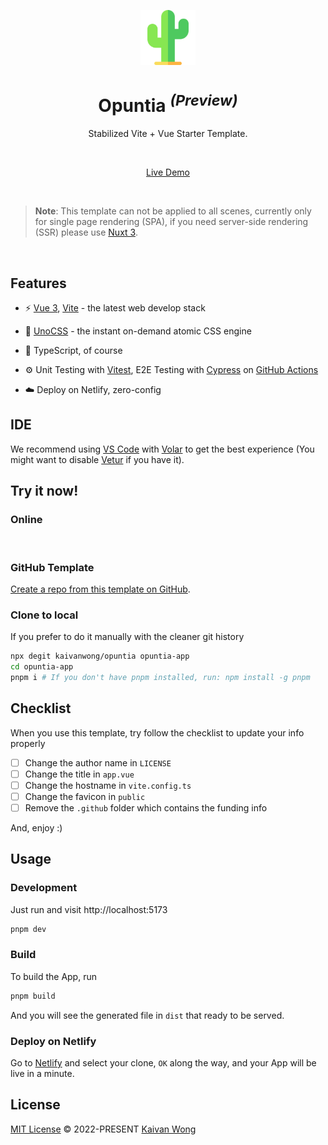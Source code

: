 <p align="center">
  <img width="88px" src="./src/assets/logo.svg" />
</p>

<h1 align="center">Opuntia <sup><em>(Preview)</em></sup></h1>

<p align="center">Stabilized Vite + Vue Starter Template.</p>

<br/>

<p align='center'>
  <a target="_blank" href="https://opuntia.netlify.app">Live Demo</a>
</p>

<br>

> **Note**: This template can not be applied to all scenes, currently only for single page rendering (SPA), if you need server-side rendering (SSR) please use [Nuxt 3](https://nuxt.com).

<br>

## Features

- ⚡️ [Vue 3](https://github.com/vuejs/core), [Vite](https://github.com/vitejs/vite) - the latest web develop stack

- 🎨 [UnoCSS](https://github.com/antfu/unocss) - the instant on-demand atomic CSS engine

- 🦾 TypeScript, of course

- ⚙️ Unit Testing with [Vitest](https://github.com/vitest-dev/vitest), E2E Testing with [Cypress](https://cypress.io/) on [GitHub Actions](https://github.com/features/actions)

- ☁️ Deploy on Netlify, zero-config

## IDE

We recommend using [VS Code](https://code.visualstudio.com/) with [Volar](https://github.com/johnsoncodehk/volar) to get the best experience (You might want to disable [Vetur](https://vuejs.github.io/vetur/) if you have it).

## Try it now!

### Online

<a href="https://stackblitz.com/github/kaivanwong/opuntia"><img src="https://developer.stackblitz.com/img/open_in_stackblitz.svg" alt=""></a>

### GitHub Template

[Create a repo from this template on GitHub](https://github.com/kaivanwong/opuntia/generate).

### Clone to local

If you prefer to do it manually with the cleaner git history

```bash
npx degit kaivanwong/opuntia opuntia-app
cd opuntia-app
pnpm i # If you don't have pnpm installed, run: npm install -g pnpm
```

## Checklist

When you use this template, try follow the checklist to update your info properly

- [ ] Change the author name in `LICENSE`
- [ ] Change the title in `app.vue`
- [ ] Change the hostname in `vite.config.ts`
- [ ] Change the favicon in `public`
- [ ] Remove the `.github` folder which contains the funding info

And, enjoy :)

## Usage

### Development

Just run and visit http://localhost:5173

```bash
pnpm dev
```

### Build

To build the App, run

```bash
pnpm build
```

And you will see the generated file in `dist` that ready to be served.

### Deploy on Netlify

Go to [Netlify](https://app.netlify.com/start) and select your clone, `OK` along the way, and your App will be live in a minute.

## License

[MIT License](./LICENSE) © 2022-PRESENT [Kaivan Wong](https://github.com/kaivanwong)
